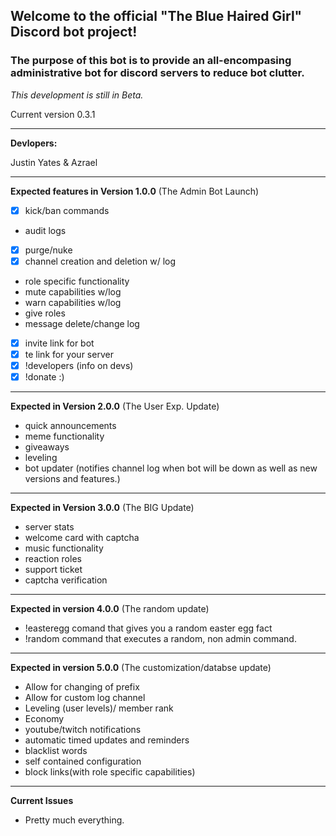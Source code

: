 ## Welcome to the official "The Blue Haired Girl" Discord bot project!

### The purpose of this bot is to provide an all-encompasing administrative bot for discord servers to reduce bot clutter.

*This development is still in Beta.*

Current version 0.3.1

---------------------------------------------------------------------------------------------------------------------------

**Devlopers:**

Justin Yates & Azrael

---------------------------------------------------------------------------------------------------------------------------


**Expected features in Version 1.0.0** (The Admin Bot Launch)

- [x] kick/ban commands
- audit logs
- [x] purge/nuke
- [x] channel creation and deletion w/ log
- role specific functionality
- mute capabilities w/log
- warn capabilities w/log
- give roles 
- message delete/change log
- [x] invite link for bot
- [x] te link for your server
- [x] !developers (info on devs)
- [x] !donate :)

---------------------------------------------------------------------------------------------------------------------------

**Expected in Version 2.0.0** (The User Exp. Update)

- quick announcements
- meme functionality
- giveaways
- leveling
- bot updater (notifies channel log when bot will be down as well as new versions and features.)

---------------------------------------------------------------------------------------------------------------------------

**Expected in Version 3.0.0** (The BIG Update)

- server stats
- welcome card with captcha
- music functionality
- reaction roles
- support ticket
- captcha verification

---------------------------------------------------------------------------------------------------------------------------

**Expected in version 4.0.0** (The random update)
- !easteregg comand that gives you a random easter egg fact
- !random command that executes a random, non admin command.

---------------------------------------------------------------------------------------------------------------------------

**Expected in version 5.0.0** (The customization/databse update)
- Allow for changing of prefix
- Allow for custom log channel
- Leveling (user levels)/ member rank
- Economy
- youtube/twitch notifications
- automatic timed updates and reminders
- blacklist words
- self contained configuration
- block links(with role specific capabilities)

---------------------------------------------------------------------------------------------------------------------------

**Current Issues**

- Pretty much everything.

